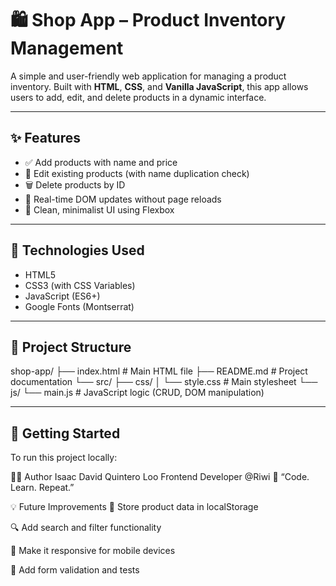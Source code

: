 # 🛍️ Shop App – Product Inventory Management

A simple and user-friendly web application for managing a product inventory. Built with **HTML**, **CSS**, and **Vanilla JavaScript**, this app allows users to add, edit, and delete products in a dynamic interface.

---

## ✨ Features

- ✅ Add products with name and price
- 📝 Edit existing products (with name duplication check)
- 🗑️ Delete products by ID
- 🔄 Real-time DOM updates without page reloads
- 🎨 Clean, minimalist UI using Flexbox

---

## 🧠 Technologies Used

- HTML5
- CSS3 (with CSS Variables)
- JavaScript (ES6+)
- Google Fonts (Montserrat)

---

## 📁 Project Structure
shop-app/
├── index.html # Main HTML file
├── README.md # Project documentation
└── src/
├── css/
│ └── style.css # Main stylesheet
└── js/
└── main.js # JavaScript logic (CRUD, DOM manipulation)


---

## 🚀 Getting Started

To run this project locally:

👨‍💻 Author
Isaac David Quintero Loo
Frontend Developer @Riwi
💬 “Code. Learn. Repeat.”

💡 Future Improvements
💾 Store product data in localStorage

🔍 Add search and filter functionality

📱 Make it responsive for mobile devices

🧪 Add form validation and tests